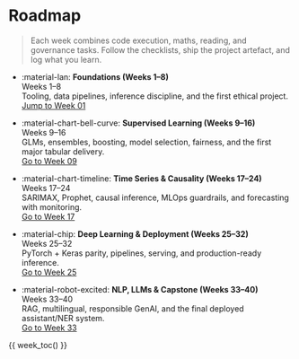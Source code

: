 # Roadmap

> Each week combines code execution, maths, reading, and governance tasks. Follow the checklists, ship the project artefact, and log what you learn.

<div class="grid cards" markdown>

- :material-lan: **Foundations (Weeks 1–8)**  
  <span class="phase-badge">Weeks 1–8</span>  
  Tooling, data pipelines, inference discipline, and the first ethical project.  
  <a class="md-button md-button--primary md-button--dense" href="week-01.md">Jump to Week 01</a>

- :material-chart-bell-curve: **Supervised Learning (Weeks 9–16)**  
  <span class="phase-badge">Weeks 9–16</span>  
  GLMs, ensembles, boosting, model selection, fairness, and the first major tabular delivery.  
  <a class="md-button md-button--primary md-button--dense" href="week-09.md">Go to Week 09</a>

- :material-chart-timeline: **Time Series & Causality (Weeks 17–24)**  
  <span class="phase-badge">Weeks 17–24</span>  
  SARIMAX, Prophet, causal inference, MLOps guardrails, and forecasting with monitoring.  
  <a class="md-button md-button--primary md-button--dense" href="week-17.md">Go to Week 17</a>

- :material-chip: **Deep Learning & Deployment (Weeks 25–32)**  
  <span class="phase-badge">Weeks 25–32</span>  
  PyTorch + Keras parity, pipelines, serving, and production-ready inference.  
  <a class="md-button md-button--primary md-button--dense" href="week-25.md">Go to Week 25</a>

- :material-robot-excited: **NLP, LLMs & Capstone (Weeks 33–40)**  
  <span class="phase-badge">Weeks 33–40</span>  
  RAG, multilingual, responsible GenAI, and the final deployed assistant/NER system.  
  <a class="md-button md-button--primary md-button--dense" href="week-33.md">Go to Week 33</a>

</div>

{{ week_toc() }}
